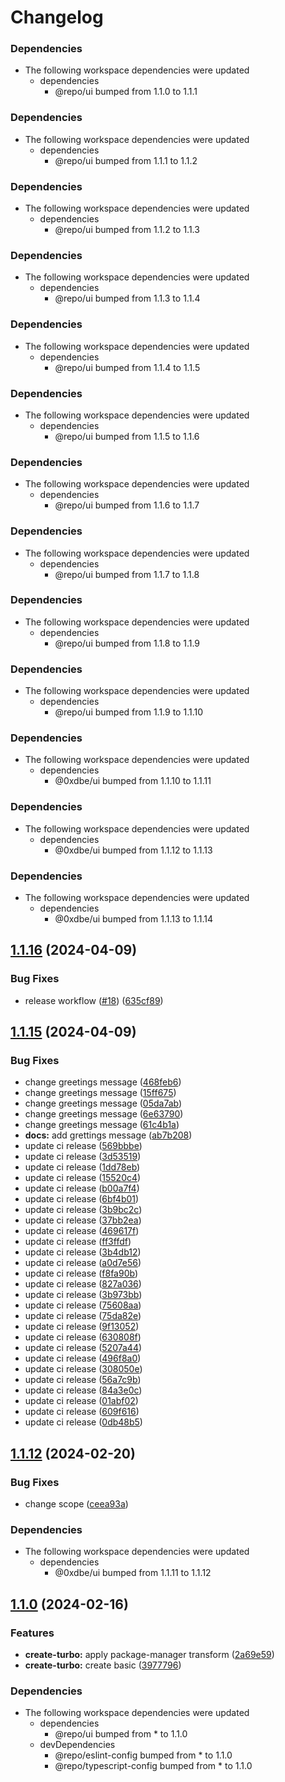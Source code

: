 # Changelog

### Dependencies

* The following workspace dependencies were updated
  * dependencies
    * @repo/ui bumped from 1.1.0 to 1.1.1

### Dependencies

* The following workspace dependencies were updated
  * dependencies
    * @repo/ui bumped from 1.1.1 to 1.1.2

### Dependencies

* The following workspace dependencies were updated
  * dependencies
    * @repo/ui bumped from 1.1.2 to 1.1.3

### Dependencies

* The following workspace dependencies were updated
  * dependencies
    * @repo/ui bumped from 1.1.3 to 1.1.4

### Dependencies

* The following workspace dependencies were updated
  * dependencies
    * @repo/ui bumped from 1.1.4 to 1.1.5

### Dependencies

* The following workspace dependencies were updated
  * dependencies
    * @repo/ui bumped from 1.1.5 to 1.1.6

### Dependencies

* The following workspace dependencies were updated
  * dependencies
    * @repo/ui bumped from 1.1.6 to 1.1.7

### Dependencies

* The following workspace dependencies were updated
  * dependencies
    * @repo/ui bumped from 1.1.7 to 1.1.8

### Dependencies

* The following workspace dependencies were updated
  * dependencies
    * @repo/ui bumped from 1.1.8 to 1.1.9

### Dependencies

* The following workspace dependencies were updated
  * dependencies
    * @repo/ui bumped from 1.1.9 to 1.1.10

### Dependencies

* The following workspace dependencies were updated
  * dependencies
    * @0xdbe/ui bumped from 1.1.10 to 1.1.11

### Dependencies

* The following workspace dependencies were updated
  * dependencies
    * @0xdbe/ui bumped from 1.1.12 to 1.1.13

### Dependencies

* The following workspace dependencies were updated
  * dependencies
    * @0xdbe/ui bumped from 1.1.13 to 1.1.14

## [1.1.16](https://github.com/0xdbe/turborepo-test/compare/docs-v1.1.15...docs-v1.1.16) (2024-04-09)


### Bug Fixes

* release workflow ([#18](https://github.com/0xdbe/turborepo-test/issues/18)) ([635cf89](https://github.com/0xdbe/turborepo-test/commit/635cf89c163fd6cd8c451bfeded0799139b4e64e))

## [1.1.15](https://github.com/0xdbe/turborepo-test/compare/docs-v1.1.14...docs-v1.1.15) (2024-04-09)


### Bug Fixes

* change greetings message ([468feb6](https://github.com/0xdbe/turborepo-test/commit/468feb675e522816a6adebcc131f6b8b574ac18d))
* change greetings message ([15ff675](https://github.com/0xdbe/turborepo-test/commit/15ff67599360a25d05d5b903968715d1c3a0e648))
* change greetings message ([05da7ab](https://github.com/0xdbe/turborepo-test/commit/05da7abccd60614910489f7992722fe43b44e8d2))
* change greetings message ([6e63790](https://github.com/0xdbe/turborepo-test/commit/6e6379051d30888e6a2aa6a24986a3fdb75ca66a))
* change greetings message ([61c4b1a](https://github.com/0xdbe/turborepo-test/commit/61c4b1a1783352990f20959d3131250f474a71af))
* **docs:** add grettings message ([ab7b208](https://github.com/0xdbe/turborepo-test/commit/ab7b20849fde3298a210ec3f55fa9696f4ef87a5))
* update ci release ([569bbbe](https://github.com/0xdbe/turborepo-test/commit/569bbbe070e0653494004ded82b7ac97a681dffe))
* update ci release ([3d53519](https://github.com/0xdbe/turborepo-test/commit/3d53519e009e18cf3f81273edee9e09c55bfd4ee))
* update ci release ([1dd78eb](https://github.com/0xdbe/turborepo-test/commit/1dd78eb8acdc56dcf8f61951ca8893a10895f81c))
* update ci release ([15520c4](https://github.com/0xdbe/turborepo-test/commit/15520c4c26ef8228fdea4fa5a4a0ea2d337c4dd6))
* update ci release ([b00a7f4](https://github.com/0xdbe/turborepo-test/commit/b00a7f47205fa2eb213f682a8cfba93e9567186a))
* update ci release ([6bf4b01](https://github.com/0xdbe/turborepo-test/commit/6bf4b01d9556ff7be40444ffbc5eb105d0b38f29))
* update ci release ([3b9bc2c](https://github.com/0xdbe/turborepo-test/commit/3b9bc2c53456f663565936a4d7053506cf424eb6))
* update ci release ([37bb2ea](https://github.com/0xdbe/turborepo-test/commit/37bb2ea56610d83fc081012e573ac54304f19394))
* update ci release ([469617f](https://github.com/0xdbe/turborepo-test/commit/469617f69acca0b0cbbe313abd8bc0ddd095330b))
* update ci release ([ff3ffdf](https://github.com/0xdbe/turborepo-test/commit/ff3ffdf0737c9f56a1e7f6a2c24b3c4ca3f3e8a3))
* update ci release ([3b4db12](https://github.com/0xdbe/turborepo-test/commit/3b4db1271bb0b9d461e527444bf7ce00bd0cd81e))
* update ci release ([a0d7e56](https://github.com/0xdbe/turborepo-test/commit/a0d7e56886c24dd858a0e01a9fcff05d4c36e0e5))
* update ci release ([f8fa90b](https://github.com/0xdbe/turborepo-test/commit/f8fa90b172052bc57166815d4d91c70badd679b6))
* update ci release ([827a036](https://github.com/0xdbe/turborepo-test/commit/827a03611fc2e38513c15e6b2e913ab23221459b))
* update ci release ([3b973bb](https://github.com/0xdbe/turborepo-test/commit/3b973bb66ff51cacd3ebc0ca07bff6de4585c2b7))
* update ci release ([75608aa](https://github.com/0xdbe/turborepo-test/commit/75608aa880c80779bc5915691e64ad0d31b230b4))
* update ci release ([75da82e](https://github.com/0xdbe/turborepo-test/commit/75da82ec26fbe46c4ad8750769e65a72d4c64a3b))
* update ci release ([9f13052](https://github.com/0xdbe/turborepo-test/commit/9f13052d0a16e794734686d8c05532908c1f6ca3))
* update ci release ([630808f](https://github.com/0xdbe/turborepo-test/commit/630808f8c7e115ab7eea68c4f15188d339bcc53c))
* update ci release ([5207a44](https://github.com/0xdbe/turborepo-test/commit/5207a44132d8cc500c581a5575811bceb7b59fe3))
* update ci release ([496f8a0](https://github.com/0xdbe/turborepo-test/commit/496f8a0beb6ee5a3e142e8e5dbc9d17c78f9ffa9))
* update ci release ([308050e](https://github.com/0xdbe/turborepo-test/commit/308050e5ce59758a1383c90e9e7bfff0ba88359a))
* update ci release ([56a7c9b](https://github.com/0xdbe/turborepo-test/commit/56a7c9b6f34c250082c6f3a9559b3dc51c568e9b))
* update ci release ([84a3e0c](https://github.com/0xdbe/turborepo-test/commit/84a3e0c15e5d4299a849a20a5ba6caa50db5038b))
* update ci release ([01abf02](https://github.com/0xdbe/turborepo-test/commit/01abf02363dcc943e23b55ff6f9f842593e91659))
* update ci release ([609f616](https://github.com/0xdbe/turborepo-test/commit/609f6161ad7fea58ed6e891cbdfcffe0ecbf6c84))
* update ci release ([0db48b5](https://github.com/0xdbe/turborepo-test/commit/0db48b51251e0ee77c0c4e11f1b658f4626d6787))

## [1.1.12](https://github.com/0xdbe/turborepo-test/compare/docs-v1.1.11...docs-v1.1.12) (2024-02-20)


### Bug Fixes

* change scope ([ceea93a](https://github.com/0xdbe/turborepo-test/commit/ceea93af52626731033ea3aafa418c66b5f4adf7))


### Dependencies

* The following workspace dependencies were updated
  * dependencies
    * @0xdbe/ui bumped from 1.1.11 to 1.1.12

## [1.1.0](https://github.com/0xdbe/turborepo-test/compare/docs-v1.0.0...docs-v1.1.0) (2024-02-16)


### Features

* **create-turbo:** apply package-manager transform ([2a69e59](https://github.com/0xdbe/turborepo-test/commit/2a69e594ef9b177eb1a452d66f73e0dd4c9b82e4))
* **create-turbo:** create basic ([3977796](https://github.com/0xdbe/turborepo-test/commit/39777960ef9afa7f1160f8da8e6c7132f03db137))


### Dependencies

* The following workspace dependencies were updated
  * dependencies
    * @repo/ui bumped from * to 1.1.0
  * devDependencies
    * @repo/eslint-config bumped from * to 1.1.0
    * @repo/typescript-config bumped from * to 1.1.0
